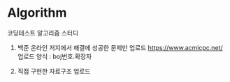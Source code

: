 # Algorithm
코딩테스트 알고리즘 스터디

1. 백준 온라인 저지에서 해결에 성공한 문제만 업로드
https://www.acmicpc.net/
업로드 양식 : boj번호.확장자

2. 직접 구현한 자료구조 업로드
